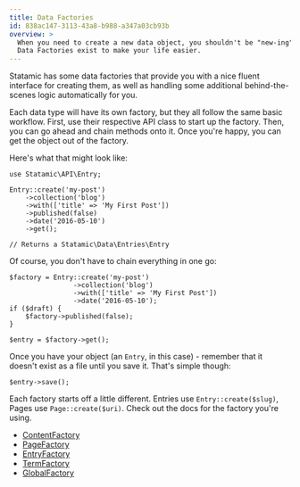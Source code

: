 ```yaml
---
title: Data Factories
id: 838ac147-3113-43a8-b988-a347a03cb93b
overview: >
  When you need to create a new data object, you shouldn't be "new-ing" it up like: `new Page`.
  Data Factories exist to make your life easier.
---
```

Statamic has some data factories that provide you with a nice fluent interface for creating them, as well as handling some additional behind-the-scenes logic automatically for you.

Each data type will have its own factory, but they all follow the same basic workflow. First, use their respective API class to start up the factory. Then, you can go ahead and chain methods onto it. Once you're happy, you can get the object out of the factory.

Here's what that might look like:

```
use Statamic\API\Entry;

Entry::create('my-post')
    ->collection('blog')
    ->with(['title' => 'My First Post'])
    ->published(false)
    ->date('2016-05-10')
    ->get();

// Returns a Statamic\Data\Entries\Entry
```

Of course, you don't have to chain everything in one go:

```
$factory = Entry::create('my-post')
                ->collection('blog')
                ->with(['title' => 'My First Post'])
                ->date('2016-05-10');
if ($draft) {
    $factory->published(false);
}

$entry = $factory->get();
```

Once you have your object (an `Entry`, in this case) - remember that it doesn't exist as a file until you save it. That's simple though:

```
$entry->save();
```

Each factory starts off a little different. Entries use `Entry::create($slug)`, Pages use `Page::create($uri)`. Check out the docs for the factory you're using.

- [ContentFactory](/addons/api/contentfactory)
- [PageFactory](/addons/api/pagefactory)
- [EntryFactory](/addons/api/entryfactory)
- [TermFactory](/addons/api/termfactory)
- [GlobalFactory](/addons/api/globalfactory)

